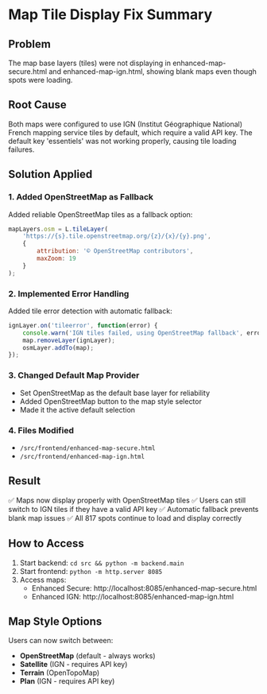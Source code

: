 # Map Tile Display Fix Summary

## Problem
The map base layers (tiles) were not displaying in enhanced-map-secure.html and enhanced-map-ign.html, showing blank maps even though spots were loading.

## Root Cause
Both maps were configured to use IGN (Institut Géographique National) French mapping service tiles by default, which require a valid API key. The default key 'essentiels' was not working properly, causing tile loading failures.

## Solution Applied

### 1. Added OpenStreetMap as Fallback
Added reliable OpenStreetMap tiles as a fallback option:
```javascript
mapLayers.osm = L.tileLayer(
    'https://{s}.tile.openstreetmap.org/{z}/{x}/{y}.png',
    {
        attribution: '© OpenStreetMap contributors',
        maxZoom: 19
    }
);
```

### 2. Implemented Error Handling
Added tile error detection with automatic fallback:
```javascript
ignLayer.on('tileerror', function(error) {
    console.warn('IGN tiles failed, using OpenStreetMap fallback', error);
    map.removeLayer(ignLayer);
    osmLayer.addTo(map);
});
```

### 3. Changed Default Map Provider
- Set OpenStreetMap as the default base layer for reliability
- Added OpenStreetMap button to the map style selector
- Made it the active default selection

### 4. Files Modified
- `/src/frontend/enhanced-map-secure.html`
- `/src/frontend/enhanced-map-ign.html`

## Result
✅ Maps now display properly with OpenStreetMap tiles
✅ Users can still switch to IGN tiles if they have a valid API key
✅ Automatic fallback prevents blank map issues
✅ All 817 spots continue to load and display correctly

## How to Access
1. Start backend: `cd src && python -m backend.main`
2. Start frontend: `python -m http.server 8085`
3. Access maps:
   - Enhanced Secure: http://localhost:8085/enhanced-map-secure.html
   - Enhanced IGN: http://localhost:8085/enhanced-map-ign.html

## Map Style Options
Users can now switch between:
- **OpenStreetMap** (default - always works)
- **Satellite** (IGN - requires API key)
- **Terrain** (OpenTopoMap)
- **Plan** (IGN - requires API key)